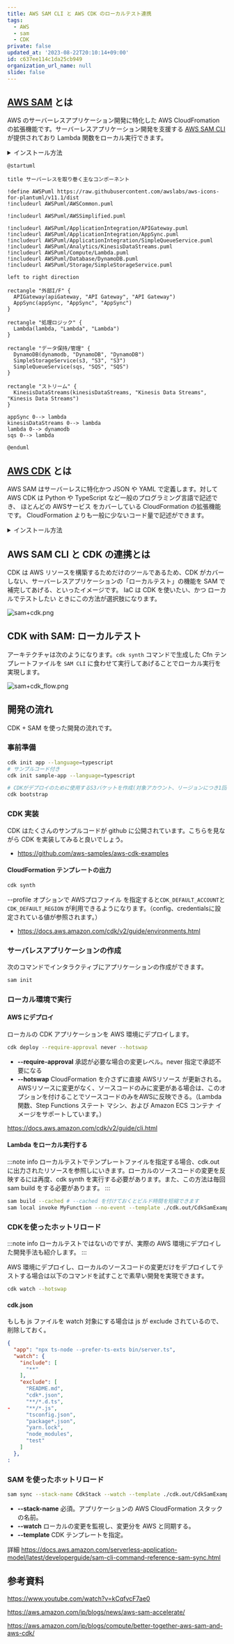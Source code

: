 ```yaml
---
title: AWS SAM CLI と AWS CDK のローカルテスト連携
tags:
  - AWS
  - sam
  - CDK
private: false
updated_at: '2023-08-22T20:10:14+09:00'
id: c637ee114c1da25cb949
organization_url_name: null
slide: false
---
```


## [AWS SAM](https://d1.awsstatic.com/webinars/jp/pdf/services/20190814_AWS-Blackbelt_SAM_rev.pdf) とは

AWS のサーバーレスアプリケーション開発に特化した AWS CloudFromation の拡張機能です。サーバーレスアプリケーション開発を支援する [AWS SAM CLI](https://docs.aws.amazon.com/ja_jp/serverless-application-model/latest/developerguide/install-sam-cli.html) が提供されており Lambda 関数をローカル実行できます。

<details>
<summary>インストール方法</summary>

#### AWS SAM CLI のインストール (macOS)

```bash
brew tap aws/tap
brew install aws-sam-cli
sam --version
```

</details>

```plantuml
@startuml

title サーバーレスを取り巻く主なコンポーネント

!define AWSPuml https://raw.githubusercontent.com/awslabs/aws-icons-for-plantuml/v11.1/dist
!includeurl AWSPuml/AWSCommon.puml

!includeurl AWSPuml/AWSSimplified.puml

!includeurl AWSPuml/ApplicationIntegration/APIGateway.puml
!includeurl AWSPuml/ApplicationIntegration/AppSync.puml
!includeurl AWSPuml/ApplicationIntegration/SimpleQueueService.puml
!includeurl AWSPuml/Analytics/KinesisDataStreams.puml
!includeurl AWSPuml/Compute/Lambda.puml
!includeurl AWSPuml/Database/DynamoDB.puml
!includeurl AWSPuml/Storage/SimpleStorageService.puml

left to right direction

rectangle "外部I/F" {
  APIGateway(apiGateway, "API Gateway", "API Gateway")
  AppSync(appSync, "AppSync", "AppSync")
}

rectangle "処理ロジック" {
  Lambda(lambda, "Lambda", "Lambda")
}

rectangle "データ保持/管理" {
  DynamoDB(dynamodb, "DynamoDB", "DynamoDB")
  SimpleStorageService(s3, "S3", "S3")
  SimpleQueueService(sqs, "SQS", "SQS")
}

rectangle "ストリーム" {
  KinesisDataStreams(kinesisDataStreams, "Kinesis Data Streams", "Kinesis Data Streams")
}

appSync 0--> lambda
kinesisDataStreams 0--> lambda
lambda 0--> dynamodb
sqs 0--> lambda

@enduml
```

## [AWS CDK](https://d1.awsstatic.com/webinars/jp/pdf/services/20200303_BlackBelt_CDK.pdf) とは

AWS SAM はサーバーレスに特化かつ JSON や YAML で定義します。対して AWS CDK は Python や TypeScript など一般のプログラミング言語で記述でき、 ほとんどの AWSサービス をカバーしている CloudFormation の拡張機能です。
CloudFormation よりも一般に少ないコード量で記述ができます。

<details>
<summary>インストール方法</summary>

#### AWS CDK CLI のインストール

```bash
npm install -g aws-cdk
cdk --version
```

#### AWSアカウントのブートストラップ

CDK はデプロイ中 S3 にファイルアップロードをするためブートストラップという作業します。

```bash
# Get the account ID
aws sts get-caller-identity

# Bootstrap the account
cdk bootstrap aws://ACCOUNT-NUMBER/REGION
```

https://aws.amazon.com/jp/getting-started/guides/setup-cdk/module-two/

</details>

## AWS SAM CLI と CDK の連携とは

CDK は AWS リソースを構築するためだけのツールであるため、CDK がカバーしない、サーバーレスアプリケーションの「ローカルテスト」の機能を SAM で補完してあげる、といったイメージです。
IaC は CDK を使いたい、かつ ローカルでテストしたい ときにこの方法が選択肢になります。

![sam+cdk.png](https://qiita-image-store.s3.ap-northeast-1.amazonaws.com/0/59081/aac9731d-3f89-7d92-a2e0-ac7b95b63c02.png)

## CDK with SAM: ローカルテスト

アーキテクチャは次のようになります。`cdk synth` コマンドで生成した Cfn テンプレートファイルを `SAM CLI` に食わせて実行してあげることでローカル実行を実現します。

![sam+cdk_flow.png](https://qiita-image-store.s3.ap-northeast-1.amazonaws.com/0/59081/022c13f8-48a4-9b42-8646-7d1b966fa1ce.png)

## 開発の流れ

CDK + SAM を使った開発の流れです。

### 事前準備

```bash
cdk init app --language=typescript
# サンプルコード付き
cdk init sample-app --language=typescript

# CDKがデプロイのために使用するS3バケットを作成(対象アカウント、リージョンにつき1回だけ実施)
cdk bootstrap
```

### CDK 実装

CDK はたくさんのサンプルコードが github に公開されています。こちらを見ながら CDK を実装してみると良いでしょう。

- https://github.com/aws-samples/aws-cdk-examples

#### CloudFormation テンプレートの出力

```bash
cdk synth
```

--profile オプションで AWSプロファイル を指定すると`CDK_DEFAULT_ACCOUNT`と`CDK_DEFAULT_REGION` が利用できるようになります。（config、credentialsに設定されている値が参照されます。）

- https://docs.aws.amazon.com/cdk/v2/guide/environments.html

### サーバレスアプリケーションの作成

次のコマンドでインタラクティブにアプリケーションの作成ができます。

```bash
sam init
```

### ローカル環境で実行

#### AWS にデプロイ

ローカルの CDK アプリケーションを AWS 環境にデプロイします。

```bash
cdk deploy --require-approval never --hotswap
```

- **--require-approval** 承認が必要な場合の変更レベル。never 指定で承認不要になる
- **--hotswap** CloudFormation を介さずに直接 AWSリソース が更新される。AWSリソースに変更がなく、ソースコードのみに変更がある場合は、このオプションを付けることでソースコードのみをAWSに反映できる。（Lambda 関数、Step Functions ステート マシン、および Amazon ECS コンテナ イメージをサポートしています。）

https://docs.aws.amazon.com/cdk/v2/guide/cli.html

#### Lambda をローカル実行する

:::note info
ローカルテストでテンプレートファイルを指定する場合、cdk.out に出力されたリソースを参照しにいきます。ローカルのソースコードの変更を反映するには再度、cdk synth を実行する必要があります。また、この方法は毎回 sam build をする必要があります。
:::

```bash
sam build --cached # --cached を付けておくとビルド時間を短縮できます
sam local invoke MyFunction --no-event --template ./cdk.out/CdkSamExampleStack.template.json
```

### CDKを使ったホットリロード

:::note info
ローカルテストではないのですが、実際の AWS 環境にデプロイした開発手法も紹介します。
:::

AWS 環境にデプロイし、ローカルのソースコードの変更だけをデプロイしてテストする場合は以下のコマンドを試すことで素早い開発を実現できます。

```bash
cdk watch --hotswap
```

#### cdk.json

もしも js ファイルを watch 対象にする場合は js が exclude されているので、削除しておく。

```diff:cdk.json
{
  "app": "npx ts-node --prefer-ts-exts bin/server.ts",
  "watch": {
    "include": [
      "**"
    ],
    "exclude": [
      "README.md",
      "cdk*.json",
      "**/*.d.ts",
-     "**/*.js",
      "tsconfig.json",
      "package*.json",
      "yarn.lock",
      "node_modules",
      "test"
    ]
  },
:
```

### SAM を使ったホットリロード

```sh
sam sync --stack-name CdkStack --watch --template ./cdk.out/CdkSamExampleStack.template.json
```

- **--stack-name** 必須。アプリケーションの AWS CloudFormation スタックの名前。
- **--watch** ローカルの変更を監視し、変更分を AWS と同期する。
- **--template** CDK テンプレートを指定。

詳細 https://docs.aws.amazon.com/serverless-application-model/latest/developerguide/sam-cli-command-reference-sam-sync.html

## 参考資料

https://www.youtube.com/watch?v=kCqfvcF7ae0

https://aws.amazon.com/jp/blogs/news/aws-sam-accelerate/

https://aws.amazon.com/jp/blogs/compute/better-together-aws-sam-and-aws-cdk/

